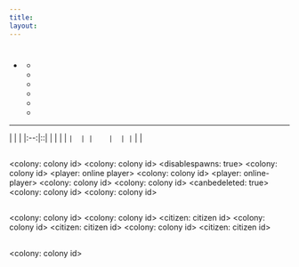 ```yaml
---
title:
layout:
---
```

# 



- []() 
    - []()
    - []()
    - []()
    - []()
    - []()
    - 

****

|    |  |
|:--:|::|
|    |  |
| `` |  |
|    |  |
| `` |  |

## 





## 





## 





## 



<colony: colony id> <colony: colony id> <disablespawns: true> <colony: colony id> <player: online player> <colony: colony id> <player: online-player> <colony: colony id> <colony: colony id> <canbedeleted: true> <colony: colony id> <colony: colony id> 

## 



<colony: colony id> <colony: colony id> <citizen: citizen id> <colony: colony id> <citizen: citizen id> <colony: colony id> <citizen: citizen id> 

## 



<colony: colony id>
